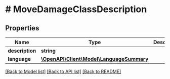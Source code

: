 # # MoveDamageClassDescription

## Properties

Name | Type | Description | Notes
------------ | ------------- | ------------- | -------------
**description** | **string** |  | [optional]
**language** | [**\OpenAPI\Client\Model\LanguageSummary**](LanguageSummary.md) |  |

[[Back to Model list]](../../README.md#models) [[Back to API list]](../../README.md#endpoints) [[Back to README]](../../README.md)
